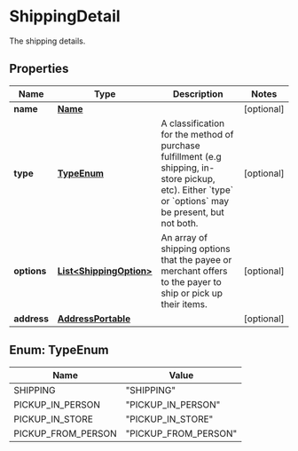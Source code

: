 

# ShippingDetail

The shipping details.

## Properties

| Name | Type | Description | Notes |
|------------ | ------------- | ------------- | -------------|
|**name** | [**Name**](Name.md) |  |  [optional] |
|**type** | [**TypeEnum**](#TypeEnum) | A classification for the method of purchase fulfillment (e.g shipping, in-store pickup, etc). Either &#x60;type&#x60; or &#x60;options&#x60; may be present, but not both. |  [optional] |
|**options** | [**List&lt;ShippingOption&gt;**](ShippingOption.md) | An array of shipping options that the payee or merchant offers to the payer to ship or pick up their items. |  [optional] |
|**address** | [**AddressPortable**](AddressPortable.md) |  |  [optional] |



## Enum: TypeEnum

| Name | Value |
|---- | -----|
| SHIPPING | &quot;SHIPPING&quot; |
| PICKUP_IN_PERSON | &quot;PICKUP_IN_PERSON&quot; |
| PICKUP_IN_STORE | &quot;PICKUP_IN_STORE&quot; |
| PICKUP_FROM_PERSON | &quot;PICKUP_FROM_PERSON&quot; |



